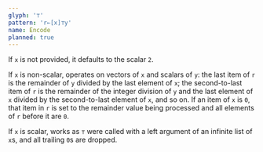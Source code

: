 ```yaml
---
glyph: '⊤'
pattern: 'r←[x]⊤y'
name: Encode
planned: true
---
```


If `x` is not provided, it defaults to the scalar `2`.

If `x` is non-scalar, operates on vectors of `x` and scalars of `y`: the last item of `r` is the remainder of `y` divided by the last element of `x`; the second-to-last item of `r` is the remainder of the integer division of `y` and the last element of `x` divided by the second-to-last element of `x`, and so on. If an item of `x` is `0`, that item in `r` is set to the remainder value being processed and all elements of `r` before it are `0`.

If `x` is scalar, works as `⊤` were called with a left argument of an infinite list of `x`s, and all trailing `0`s are dropped.